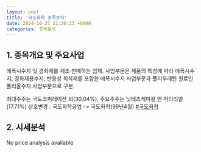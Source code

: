 ```yaml
---
layout: post
title: '국도화학 종목분석'
date: 2024-10-27 21:20:23 +0900
categories: 종목분석
---
```


## 1. 종목개요 및 주요사업

에폭시수지 및 경화제를 제조·판매하는 업체. 사업부문은 제품의 특성에 따라 에폭시수지, 경화제용수지, 반응성 희석제를 포함한 에폭시수지 사업부문과 폴리우레탄 원료인 폴리올수지 사업부문으로 구분.

최대주주는 국도코퍼레이션 외(30.04%), 주요주주는 닛테츠케미컬 앤 머티리얼(17.71%)  상호변경 : 국도화학공업 -> 국도화학(99년4월)
[#국도화학](#)

## 2. 시세분석

No price analysis available
